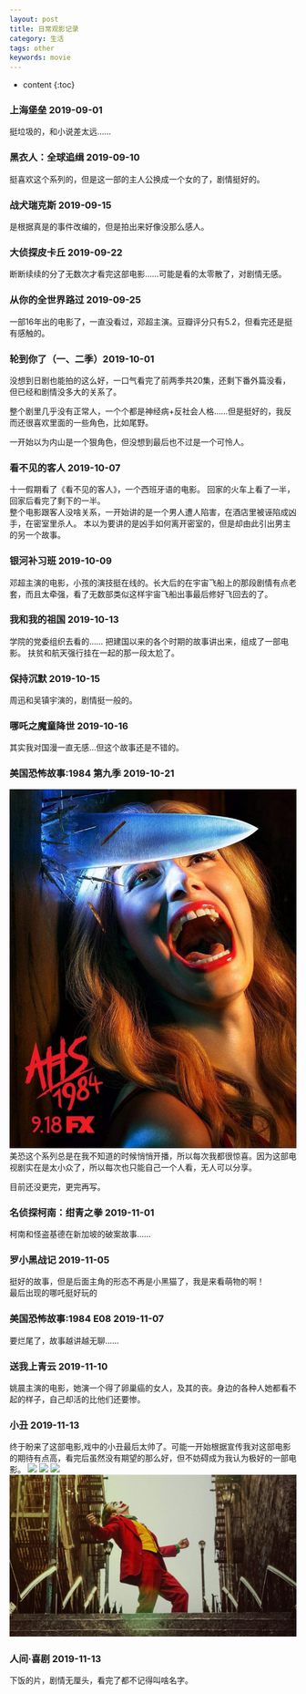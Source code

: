 ```yaml
---
layout: post
title: 日常观影记录
category: 生活
tags: other
keywords: movie
---
```


* content
{:toc}

### 上海堡垒 2019-09-01

挺垃圾的，和小说差太远……

### 黑衣人：全球追缉 2019-09-10

挺喜欢这个系列的，但是这一部的主人公换成一个女的了，剧情挺好的。

### 战犬瑞克斯 2019-09-15

是根据真是的事件改编的，但是拍出来好像没那么感人。

### 大侦探皮卡丘 2019-09-22

断断续续的分了无数次才看完这部电影……可能是看的太零散了，对剧情无感。

### 从你的全世界路过 2019-09-25

一部16年出的电影了，一直没看过，邓超主演。豆瓣评分只有5.2，但看完还是挺有感触的。

### 轮到你了（一、二季）2019-10-01

没想到日剧也能拍的这么好，一口气看完了前两季共20集，还剩下番外篇没看，但已经和剧情没多大的关系了。

整个剧里几乎没有正常人，一个个都是神经病+反社会人格……但是挺好的，我反而还很喜欢里面的一些角色，比如尾野。

一开始以为内山是一个狠角色，但没想到最后也不过是一个可怜人。

### 看不见的客人 2019-10-07

十一假期看了《看不见的客人》，一个西班牙语的电影。
回家的火车上看了一半，回家后看完了剩下的一半。  
整个电影跟客人没啥关系，一开始讲的是一个男人遭人陷害，在酒店里被诬陷成凶手，在密室里杀人。
本以为要讲的是凶手如何离开密室的，但是却由此引出男主的另一个故事。

### 银河补习班 2019-10-09

邓超主演的电影，小孩的演技挺在线的。长大后的在宇宙飞船上的那段剧情有点老套，而且太牵强，看了无数部类似这样宇宙飞船出事最后修好飞回去的了。

### 我和我的祖国 2019-10-13

学院的党委组织去看的……
把建国以来的各个时期的故事讲出来，组成了一部电影。
扶贫和航天强行挂在一起的那一段太尬了。

### 保持沉默 2019-10-15

周迅和吴镇宇演的，剧情挺一般的。

### 哪吒之魔童降世 2019-10-16

其实我对国漫一直无感…但这个故事还是不错的。

### 美国恐怖故事:1984 第九季 2019-10-21
![](/assets/img/daily/ahs.jpg)
美恐这个系列总是在我不知道的时候悄悄开播，所以每次我都很惊喜。因为这部电视剧实在是太小众了，所以每次也只能自己一个人看，无人可以分享。

目前还没更完，更完再写。


### 名侦探柯南：绀青之拳 2019-11-01

柯南和怪盗基德在新加坡的破案故事……


### 罗小黑战记 2019-11-05

挺好的故事，但是后面主角的形态不再是小黑猫了，我是来看萌物的啊！  
最后出现的哪吒挺好玩的

### 美国恐怖故事:1984 E08 2019-11-07

要烂尾了，故事越讲越无聊……

### 送我上青云 2019-11-10

姚晨主演的电影，她演一个得了卵巢癌的女人，及其的丧。身边的各种人她都看不起的样子，自己却活的比他们还要惨。

### 小丑 2019-11-13

终于盼来了这部电影,戏中的小丑最后太帅了。可能一开始根据宣传我对这部电影的期待有点高，看完后虽然没有期望的那么好，但不妨碍成为我认为极好的一部电影。
![](/assets/img/daily/joker1.jpg)
![](/assets/img/daily/joker2.jpg)
![](/assets/img/daily/joker3.jpg)
![](/assets/img/daily/joker4.jpg)

### 人间·喜剧 2019-11-13

下饭的片，剧情无厘头，看完了都不记得叫啥名字。